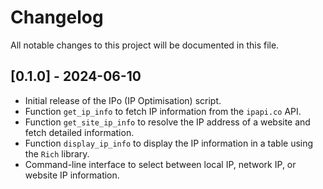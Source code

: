 # Changelog

All notable changes to this project will be documented in this file.

## [0.1.0] - 2024-06-10

-   Initial release of the IPo (IP Optimisation) script.
-   Function `get_ip_info` to fetch IP information from the `ipapi.co` API.
-   Function `get_site_ip_info` to resolve the IP address of a website and fetch detailed information.
-   Function `display_ip_info` to display the IP information in a table using the `Rich` library.
-   Command-line interface to select between local IP, network IP, or website IP information.
